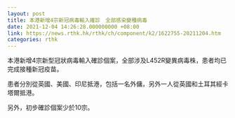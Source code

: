 ```yaml
---
layout: post
title: 本港新增4宗新冠病毒輸入確診　全部感染變種病毒　
date: 2021-12-04 14:26:28.000000000 +08:00
link: https://news.rthk.hk/rthk/ch/component/k2/1622755-20211204.htm
categories: rthk
---
```


本港新增4宗新型冠狀病毒輸入確診個案，全部涉及L452R變異病毒株，患者均已完成接種新冠疫苗。

患者分別從英國、美國、印尼抵港，包括一名外傭，另外一人從英國和土耳其經卡塔爾抵港。

另外，初步確診個案少於10宗。
